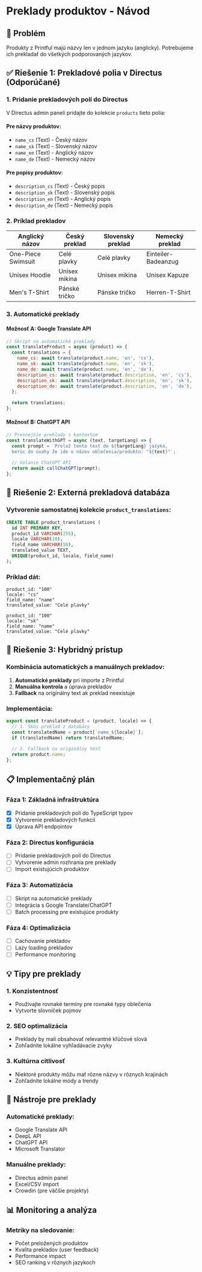 # Preklady produktov - Návod

## 🎯 Problém
Produkty z Printful majú názvy len v jednom jazyku (anglicky). Potrebujeme ich prekladať do všetkých podporovaných jazykov.

## ✅ Riešenie 1: Prekladové polia v Directus (Odporúčané)

### 1. Pridanie prekladových polí do Directus

V Directus admin paneli pridajte do kolekcie `products` tieto polia:

#### Pre názvy produktov:
- `name_cs` (Text) - Český názov
- `name_sk` (Text) - Slovenský názov  
- `name_en` (Text) - Anglický názov
- `name_de` (Text) - Nemecký názov

#### Pre popisy produktov:
- `description_cs` (Text) - Český popis
- `description_sk` (Text) - Slovenský popis
- `description_en` (Text) - Anglický popis
- `description_de` (Text) - Nemecký popis

### 2. Príklad prekladov

| Anglický názov | Český preklad | Slovenský preklad | Nemecký preklad |
|----------------|---------------|-------------------|-----------------|
| One-Piece Swimsuit | Celé plavky | Celé plavky | Einteiler-Badeanzug |
| Unisex Hoodie | Unisex mikina | Unisex mikina | Unisex Kapuze |
| Men's T-Shirt | Pánské tričko | Pánske tričko | Herren-T-Shirt |

### 3. Automatické preklady

#### Možnosť A: Google Translate API
```javascript
// Skript na automatické preklady
const translateProduct = async (product) => {
  const translations = {
    name_cs: await translate(product.name, 'en', 'cs'),
    name_sk: await translate(product.name, 'en', 'sk'),
    name_de: await translate(product.name, 'en', 'de'),
    description_cs: await translate(product.description, 'en', 'cs'),
    description_sk: await translate(product.description, 'en', 'sk'),
    description_de: await translate(product.description, 'en', 'de'),
  };
  
  return translations;
};
```

#### Možnosť B: ChatGPT API
```javascript
// Presnejšie preklady s kontextom
const translateWithGPT = async (text, targetLang) => {
  const prompt = `Prelož tento text do ${targetLang} jazyka, 
  berúc do úvahy že ide o názov oblečenia/produktu: "${text}"`;
  
  // Volanie ChatGPT API
  return await callChatGPT(prompt);
};
```

## 🔄 Riešenie 2: Externá prekladová databáza

### Vytvorenie samostatnej kolekcie `product_translations`:

```sql
CREATE TABLE product_translations (
  id INT PRIMARY KEY,
  product_id VARCHAR(255),
  locale VARCHAR(10),
  field_name VARCHAR(50),
  translated_value TEXT,
  UNIQUE(product_id, locale, field_name)
);
```

### Príklad dát:
```
product_id: "100"
locale: "cs"
field_name: "name"
translated_value: "Celé plavky"

product_id: "100"
locale: "sk" 
field_name: "name"
translated_value: "Celé plavky"
```

## 🚀 Riešenie 3: Hybridný prístup

### Kombinácia automatických a manuálnych prekladov:

1. **Automatické preklady** pri importe z Printful
2. **Manuálna kontrola** a úprava prekladov
3. **Fallback** na originálny text ak preklad neexistuje

### Implementácia:
```javascript
export const translateProduct = (product, locale) => {
  // 1. Skús preklad z databázy
  const translatedName = product[`name_${locale}`];
  if (translatedName) return translatedName;
  
  // 2. Fallback na originálny text
  return product.name;
};
```

## 📋 Implementačný plán

### Fáza 1: Základná infraštruktúra
- [x] Pridanie prekladových polí do TypeScript typov
- [x] Vytvorenie prekladových funkcií
- [x] Úprava API endpointov

### Fáza 2: Directus konfigurácia
- [ ] Pridanie prekladových polí do Directus
- [ ] Vytvorenie admin rozhrania pre preklady
- [ ] Import existujúcich produktov

### Fáza 3: Automatizácia
- [ ] Skript na automatické preklady
- [ ] Integrácia s Google Translate/ChatGPT
- [ ] Batch processing pre existujúce produkty

### Fáza 4: Optimalizácia
- [ ] Cachovanie prekladov
- [ ] Lazy loading prekladov
- [ ] Performance monitoring

## 💡 Tipy pre preklady

### 1. Konzistentnosť
- Používajte rovnaké termíny pre rovnaké typy oblečenia
- Vytvorte slovníček pojmov

### 2. SEO optimalizácia
- Preklady by mali obsahovať relevantné kľúčové slová
- Zohľadnite lokálne vyhľadávacie zvyky

### 3. Kultúrna citlivosť
- Niektoré produkty môžu mať rôzne názvy v rôznych krajinách
- Zohľadnite lokálne módy a trendy

## 🔧 Nástroje pre preklady

### Automatické preklady:
- Google Translate API
- DeepL API
- ChatGPT API
- Microsoft Translator

### Manuálne preklady:
- Directus admin panel
- Excel/CSV import
- Crowdin (pre väčšie projekty)

## 📊 Monitoring a analýza

### Metriky na sledovanie:
- Počet preložených produktov
- Kvalita prekladov (user feedback)
- Performance impact
- SEO ranking v rôznych jazykoch 
